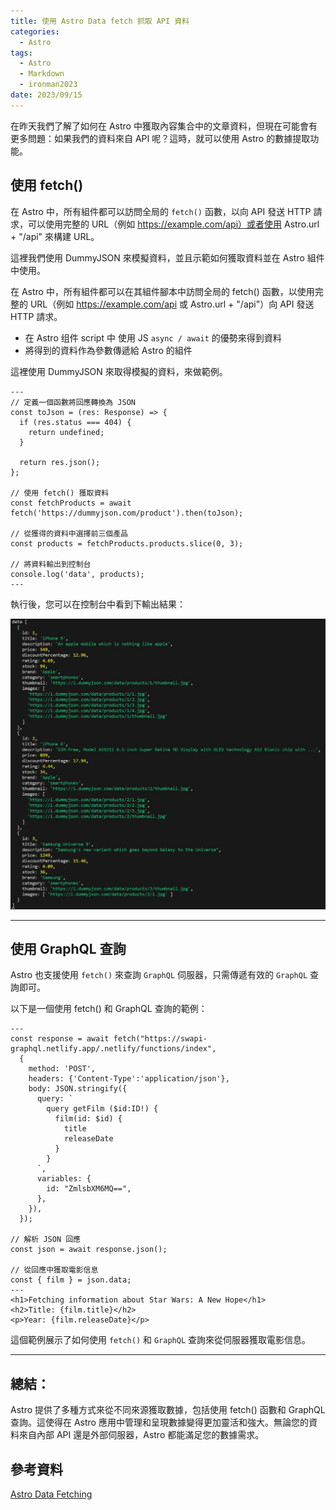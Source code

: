 ```yaml
---
title: 使用 Astro Data fetch 抓取 API 資料
categories:
  - Astro
tags:
  - Astro
  - Markdown
  - ironman2023
date: 2023/09/15
---
```


在昨天我們了解了如何在 Astro 中獲取內容集合中的文章資料，但現在可能會有更多問題：如果我們的資料來自 API 呢？這時，就可以使用 Astro 的數據提取功能。

## 使用 fetch()

在 Astro 中，所有組件都可以訪問全局的 `fetch()` 函數，以向 API 發送 HTTP 請求，可以使用完整的 URL（例如 https://example.com/api）或者使用 Astro.url + "/api" 來構建 URL。

這裡我們使用 DummyJSON 來模擬資料，並且示範如何獲取資料並在 Astro 組件中使用。



在 Astro 中，所有組件都可以在其組件腳本中訪問全局的 fetch() 函數，以使用完整的 URL（例如 https://example.com/api 或 Astro.url + "/api"）向 API 發送 HTTP 請求。

- 在 Astro 组件 script 中 使用 JS `async / await` 的優勢來得到資料
- 將得到的資料作為參數傳遞給 Astro 的組件

這裡使用 DummyJSON 來取得模擬的資料，來做範例。

```astro
---
// 定義一個函數將回應轉換為 JSON
const toJson = (res: Response) => {
  if (res.status === 404) {
    return undefined;
  }

  return res.json();
};

// 使用 fetch() 獲取資料
const fetchProducts = await fetch('https://dummyjson.com/product').then(toJson);

// 從獲得的資料中選擇前三個產品
const products = fetchProducts.products.slice(0, 3);

// 將資料輸出到控制台
console.log('data', products);
---

```
執行後，您可以在控制台中看到下輸出結果：

<img src="/assets/images/astro/fetch_data/001.jpg" />

---

## 使用 GraphQL 查詢

Astro 也支援使用 `fetch()` 來查詢 `GraphQL` 伺服器，只需傳遞有效的 `GraphQL` 查詢即可。

以下是一個使用 fetch() 和 GraphQL 查詢的範例：

```astro
---
const response = await fetch("https://swapi-graphql.netlify.app/.netlify/functions/index",
  {
    method: 'POST',
    headers: {'Content-Type':'application/json'},
    body: JSON.stringify({
      query: `
        query getFilm ($id:ID!) {
          film(id: $id) {
            title
            releaseDate
          }
        }
      `,
      variables: {
        id: "ZmlsbXM6MQ==",
      },
    }),
  });

// 解析 JSON 回應
const json = await response.json();

// 從回應中獲取電影信息
const { film } = json.data;
---
<h1>Fetching information about Star Wars: A New Hope</h1>
<h2>Title: {film.title}</h2>
<p>Year: {film.releaseDate}</p>
```

這個範例展示了如何使用 `fetch()` 和 `GraphQL` 查詢來從伺服器獲取電影信息。

---

## 總結：

Astro 提供了多種方式來從不同來源獲取數據，包括使用 fetch() 函數和 GraphQL 查詢。這使得在 Astro 應用中管理和呈現數據變得更加靈活和強大。無論您的資料來自內部 API 還是外部伺服器，Astro 都能滿足您的數據需求。

## 參考資料

[Astro Data Fetching](https://docs.astro.build/en/guides/data-fetching/)
